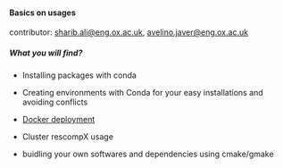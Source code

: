 #### Basics on usages
contributor: <sharib.ali@eng.ox.ac.uk>, <avelino.javer@eng.ox.ac.uk>


##### What you will find?

- Installing packages with conda

- Creating environments with Conda for your easy installations and avoiding conflicts

- [Docker deployment](https://gitlab.com/sharibOx/tutorials/blob/master/docker_essentials.md) 

- Cluster rescompX usage 

- buidling your own softwares and dependencies using cmake/gmake






	


